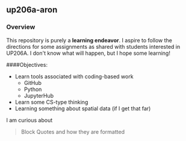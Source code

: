 ## up206a-aron
### Overview
This repository is purely a **learning endeavor**. I aspire to follow the directions for some assignments as shared with students interested in UP206A. I don't know what will happen, but I hope some learning!

####Objectives:
* Learn tools associated with coding-based work
  * GitHub
  * Python
  * JupyterHub
* Learn some CS-type thinking
* Learning something about spatial data (if I get that far)

I am curious about
> Block Quotes
> and how they are formatted

